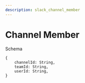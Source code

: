 ```yaml
---
description: slack_channel_member
---
```


# Channel Member

Schema
```
{
	channelId: String,
	teamId: String,
	userId: String,
}
```
